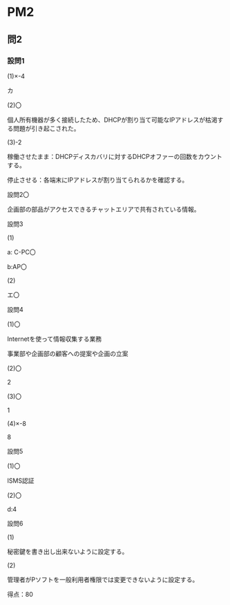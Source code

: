 # PM2

## 問2

### 設問1

(1)×-4

カ

(2)〇

個人所有機器が多く接続したため、DHCPが割り当て可能なIPアドレスが枯渇する問題が引き起こされた。

(3)-2

稼働させたまま：DHCPディスカバリに対するDHCPオファーの回数をカウントする。

停止させる：各端末にIPアドレスが割り当てられるかを確認する。

設問2〇

企画部の部品がアクセスできるチャットエリアで共有されている情報。

設問3

(1)

a: C-PC〇

b:AP〇

(2)

エ〇

設問4

(1)〇

Internetを使って情報収集する業務

事業部や企画部の顧客への提案や企画の立案

(2)〇

2

(3)〇

1

(4)×-8

8

設問5

(1)〇

ISMS認証

(2)〇

d:4

設問6

(1)

秘密鍵を書き出し出来ないように設定する。

(2)

管理者がPソフトを一般利用者権限では変更できないように設定する。

得点：80
